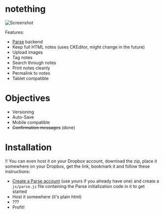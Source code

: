 notething
=========

![Screenshot](http://f.cl.ly/items/0Y0y3s3W3j41321k2F16/Screen%20Shot%202013-05-23%20at%208.57.16%20PM.png)

Features:
- [Parse](https://parse.com/) backend 
- Keep full HTML notes (uses CKEditor, might change in the future)
- Upload images
- Tag notes
- Search through notes
- Print notes cleanly
- Permalink to notes
- Tablet compatible

# Objectives
- Versioning
- Auto-Save
- Mobile compatible
- ~~Confirmation messages~~ (done)

# Installation

!! You can even host it on your Dropbox account, download the zip, place it somewhere on your Dropbox, get the link, bookmark it and follow these instructions:

- [Create a Parse account](https://parse.com/) (use yours if you already have one) and create a `js/parse.js` file containing the Parse initialization code in it to get started
- Host it somewhere (it's plain html)
- ???
- Profit!
